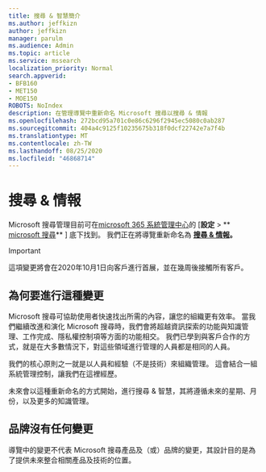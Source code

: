 ```yaml
---
title: 搜尋 & 智慧簡介
ms.author: jeffkizn
author: jeffkizn
manager: parulm
ms.audience: Admin
ms.topic: article
ms.service: mssearch
localization_priority: Normal
search.appverid:
- BFB160
- MET150
- MOE150
ROBOTS: NoIndex
description: 在管理導覽中重新命名 Microsoft 搜尋以搜尋 & 情報
ms.openlocfilehash: 272bcd95a701c0e86c6296f2945ec5080c0ab287
ms.sourcegitcommit: 404a4c9125f10235675b318f0dcf22742e7a7f4b
ms.translationtype: MT
ms.contentlocale: zh-TW
ms.lasthandoff: 08/25/2020
ms.locfileid: "46868714"
---
```

# <a name="search--intelligence"></a>搜尋 & 情報

Microsoft 搜尋管理目前可在[microsoft 365 系統管理中心](https://admin.microsoft.com)的 [**設定**  >  ** [microsoft 搜尋](https://admin.microsoft.com/Adminportal/Home#/MicrosoftSearch)** ] 底下找到。 我們正在將導覽重新命名為 **[搜尋 & 情報](https://admin.microsoft.com/Adminportal/Home#/MicrosoftSearch)。**

> [!Important]
> 這項變更將會在2020年10月1日向客戶進行首展，並在幾周後接觸所有客戶。

## <a name="why-we-are-making-this-change"></a>為何要進行這種變更

Microsoft 搜尋可協助使用者快速找出所需的內容，讓您的組織更有效率。 當我們繼續改進和演化 Microsoft 搜尋時，我們會將超越資訊探索的功能與知識管理、工作完成、隱私權控制項等方面的功能相交。
我們已學到與客戶合作的方式，就是在大多數情況下，對這些領域進行管理的人員都是相同的人員。

我們的核心原則之一就是以人員和經驗（不是技術）來組織管理。 這會結合一組系統管理控制，讓我們在這裡經歷。

未來會以這種重新命名的方式開始，進行搜尋 & 智慧，其將遵循未來的星期、月份，以及更多的知識管理。

## <a name="no-change-in-the-brand"></a>品牌沒有任何變更

導覽中的變更不代表 Microsoft 搜尋產品及（或）品牌的變更，其設計目的是為了提供未來整合相關產品及技術的位置。
